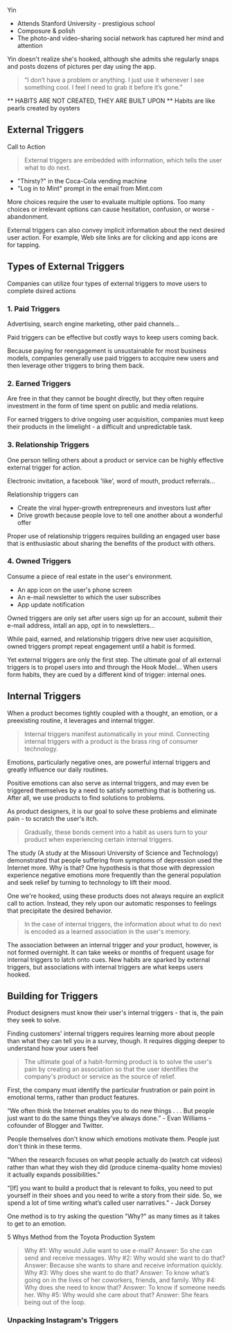 Yin
+ Attends Stanford University - prestigious school
+ Composure & polish
+ The photo-and video-sharing social network has captured her mind and attention

Yin doesn't realize she's hooked, although she admits she regularly snaps and posts dozens of pictures per day using the app.

> “I don’t have a problem or anything. I just use it whenever I see something cool. I feel I need to grab it before it’s gone.”

** HABITS ARE NOT CREATED, THEY ARE BUILT UPON **
Habits are like pearls created by oysters

## External Triggers
Call to Action

> External triggers are embedded with information, which tells the user what to do next.

+ "Thirsty?" in the Coca-Cola vending machine
+ "Log in to Mint" prompt in the email from Mint.com

More choices require the user to evaluate multiple options. Too many choices or irrelevant options can cause hesitation, confusion, or worse - abandonment.

External triggers can also convey implicit information about the next desired user action. For example, Web site links are for clicking and app icons are for tapping.

## Types of External Triggers
Companies can utilize four types of external triggers to move users to complete dsired actions

### 1. Paid Triggers
Advertising, search engine marketing, other paid channels...

Paid triggers can be effective but costly ways to keep users coming back.

Because paying for reengagement is unsustainable for most business models, companies generally use paid triggers to accquire new users and then leverage other triggers to bring them back.

### 2. Earned Triggers
Are free in that they cannot be bought directly, but they often require investment in the form of time spent on public and media relations.

For earned triggers to drive ongoing user acquisition, companies must keep their products in the limelight - a difficult and unpredictable task.

### 3. Relationship Triggers
One person telling others about a product or service can be highly effective external trigger for action.

Electronic invitation, a facebook 'like', word of mouth, product referrals...

Relationship triggers can
+ Create the viral hyper-growth entrepreneurs and investors lust after
+ Drive growth because people love to tell one another about a wonderful offer

Proper use of relationship triggers requires building an engaged user base that is enthusiastic about sharing the benefits of the product with others.

### 4. Owned Triggers
Consume a piece of real estate in the user's environment.
+ An app icon on the user's phone screen
+ An e-mail newsletter to which the user subscribes
+ App update notification

Owned triggers are only set after users sign up for an account, submit their e-mail address, intall an app, opt in to newsletters...

While paid, earned, and relationship triggers drive new user acquisition, owned triggers prompt repeat engagement until a habit is formed.


Yet external triggers are only the first step. The ultimate goal of all external triggers is to propel users into and through the Hook Model... When users form habits, they are cued by a different kind of trigger: internal ones.

## Internal Triggers
When a product becomes tightly coupled with a thought, an emotion, or a preexisting routine, it leverages and internal trigger.

> Internal triggers manifest automatically in your mind. Connecting internal triggers with a product is the brass ring of consumer technology.

Emotions, particularly negative ones, are powerful internal triggers and greatly influence our daily routines.

Positive emotions can also serve as internal triggers, and may even be triggered themselves by a need to satisfy something that is bothering us. After all, we use products to find solutions to problems.

As product designers, it is our goal to solve these problems and eliminate pain - to scratch the user's itch.

> Gradually, these bonds cement into a habit as users turn to your product when experiencing certain internal triggers.

The study (A study at the Missouri University of Science and Technology) demonstrated that people suffering from symptoms of depression used the Internet more. Why is that? One hypothesis is that those with depression experience negative emotions more  frequently than the general population and seek relief by turning to technology to lift their mood.

One we're hooked, using these products does not always require an explicit call to action. Instead, they rely upon our automatic responses to feelings that precipitate the desired behavior.

> In the case of internal triggers, the information about what to do next is encoded as a learned association in the user's memory.

The association between an internal trigger and your product, however, is not formed overnight. It can take weeks or months of frequent usage for internal triggers to latch onto cues. New habits are sparked by external triggers, but associations with internal triggers are what keeps users hooked.

## Building for Triggers
Product designers must know their user's internal triggers - that is, the pain they seek to solve.

Finding customers' internal triggers requires learning more about people than what they can tell you in a survey, though. It requires digging deeper to understand how your users feel

> The ultimate goal of a habit-forming product is to solve the user's pain by creating an association so that the user identifies the company's product or service as the source of relief.

First, the company must identify the particular frustration or pain point in emotional terms, rather than product features.

“We often think the Internet enables you to do new things . . . But people just want to do the same things they’ve always done.” - Evan Williams - cofounder of Blogger and Twitter.

People themselves don't know which emotions motivate them. People just don't think in these terms.

"When the research focuses on what people actually do (watch cat videos) rather than what they wish they did (produce cinema-quality home movies) it actually expands possibilities."

“[If] you want to build a product that is relevant to folks, you need to put yourself in their shoes and you need to write a story from their side. So, we spend a lot of time writing what’s called user narratives.” - Jack Dorsey

One method is to try asking the question "Why?" as many times as it takes to get to an emotion.

5 Whys Method from the Toyota Production System

> Why #1: Why would Julie want to use e-mail?
Answer: So she can send and receive messages.
Why #2: Why would she want to do that?
Answer: Because she wants to share and receive information quickly.
Why #3: Why does she want to do that?
Answer: To know what’s going on in the lives of her coworkers, friends, and family.
Why #4: Why does she need to know that?
Answer: To know if someone needs her.
Why #5: Why would she care about that?
Answer: She fears being out of the loop.

### Unpacking Instagram's Triggers
